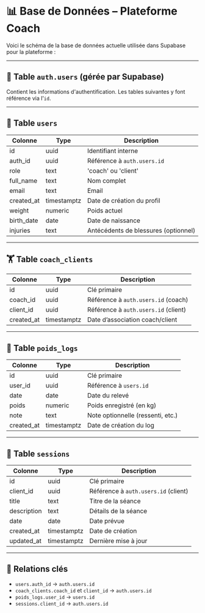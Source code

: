 # 📊 Base de Données – Plateforme Coach

Voici le schéma de la base de données actuelle utilisée dans Supabase pour la plateforme :

---

## 🔐 Table `auth.users` (gérée par Supabase)

Contient les informations d'authentification. Les tables suivantes y font référence via l'`id`.

---

## 👤 Table `users`

| Colonne      | Type     | Description                        |
|--------------|----------|------------------------------------|
| id           | uuid     | Identifiant interne                |
| auth_id      | uuid     | Référence à `auth.users.id`        |
| role         | text     | 'coach' ou 'client'                |
| full_name    | text     | Nom complet                        |
| email        | text     | Email                              |
| created_at   | timestamptz | Date de création du profil     |
| weight       | numeric  | Poids actuel                       |
| birth_date   | date     | Date de naissance                  |
| injuries     | text     | Antécédents de blessures (optionnel) |

---

## 🏋️ Table `coach_clients`

| Colonne     | Type     | Description                          |
|-------------|----------|--------------------------------------|
| id          | uuid     | Clé primaire                         |
| coach_id    | uuid     | Référence à `auth.users.id` (coach)  |
| client_id   | uuid     | Référence à `auth.users.id` (client) |
| created_at  | timestamptz | Date d’association coach/client |

---

## 📝 Table `poids_logs`

| Colonne     | Type     | Description                         |
|-------------|----------|-------------------------------------|
| id          | uuid     | Clé primaire                        |
| user_id     | uuid     | Référence à `users.id`              |
| date        | date     | Date du relevé                      |
| poids       | numeric  | Poids enregistré (en kg)            |
| note        | text     | Note optionnelle (ressenti, etc.)   |
| created_at  | timestamptz | Date de création du log         |

---

## 📆 Table `sessions`

| Colonne     | Type     | Description                         |
|-------------|----------|-------------------------------------|
| id          | uuid     | Clé primaire                        |
| client_id   | uuid     | Référence à `auth.users.id` (client)|
| title       | text     | Titre de la séance                  |
| description | text     | Détails de la séance                |
| date        | date     | Date prévue                         |
| created_at  | timestamptz | Date de création                |
| updated_at  | timestamptz | Dernière mise à jour            |

---

## 🔗 Relations clés

- `users.auth_id` → `auth.users.id`
- `coach_clients.coach_id` et `client_id` → `auth.users.id`
- `poids_logs.user_id` → `users.id`
- `sessions.client_id` → `auth.users.id`
